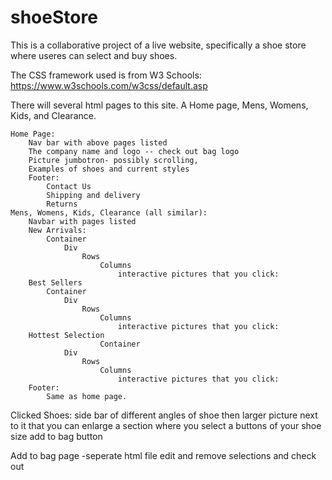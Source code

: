 # shoeStore

This is a collaborative project of a live website, specifically a shoe store where useres can select and buy shoes.

The CSS framework used is from W3 Schools: https://www.w3schools.com/w3css/default.asp

There will several html pages to this site. A Home page, Mens, Womens, Kids, and Clearance.

    Home Page:
        Nav bar with above pages listed
        The company name and logo -- check out bag logo
        Picture jumbotron- possibly scrolling,
        Examples of shoes and current styles
        Footer:
            Contact Us
            Shipping and delivery
            Returns
    Mens, Womens, Kids, Clearance (all similar):
        Navbar with pages listed
        New Arrivals:
            Container
                Div
                    Rows
                        Columns
                            interactive pictures that you click: 
        Best Sellers
            Container
                Div
                    Rows
                        Columns
                            interactive pictures that you click: 
        Hottest Selection
                        Container
                Div
                    Rows
                        Columns
                            interactive pictures that you click: 
        Footer:
            Same as home page.

Clicked Shoes:
side bar of different angles of shoe then larger picture next to it that you can enlarge
    a section where you select a buttons of your shoe size
    add to bag button

Add to bag page
    -seperate html file
    edit and remove selections and check out
